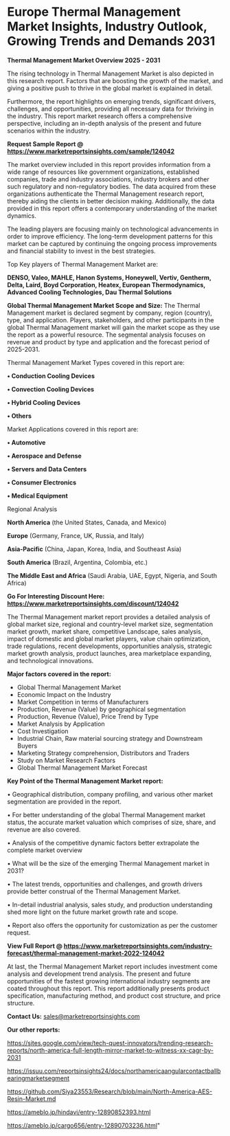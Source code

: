 # Europe Thermal Management Market Insights, Industry Outlook, Growing Trends and Demands 2031

<Strong> Thermal Management Market Overview 2025 - 2031</strong>

The rising technology in Thermal Management Market is also depicted in this research report. Factors that are boosting the growth of the market, and giving a positive push to thrive in the global market is explained in detail.

Furthermore, the report highlights on emerging trends, significant drivers, challenges, and opportunities, providing all necessary data for thriving in the industry. This report market research offers a comprehensive perspective, including an in-depth analysis of the present and future scenarios within the industry.

<strong>Request Sample Report @ <a href=https://www.marketreportsinsights.com/sample/124042>https://www.marketreportsinsights.com/sample/124042</a></strong>

The market overview included in this report provides information from a wide range of resources like government organizations, established companies, trade and industry associations, industry brokers and other such regulatory and non-regulatory bodies. The data acquired from these organizations authenticate the Thermal Management research report, thereby aiding the clients in better decision making. Additionally, the data provided in this report offers a contemporary understanding of the market dynamics.

The leading players are focusing mainly on technological advancements in order to improve efficiency. The long-term development patterns for this market can be captured by continuing the ongoing process improvements and financial stability to invest in the best strategies.

Top Key players of Thermal Management Market are:

<strong>DENSO, Valeo, MAHLE, Hanon Systems, Honeywell, Vertiv, Gentherm, Delta, Laird, Boyd Corporation, Heatex, European Thermodynamics, Advanced Cooling Technologies, Dau Thermal Solutions</strong>

<strong><b>Global Thermal Management Market Scope and Size:</b></strong>
The Thermal Management market is declared segment by company, region (country), type, and application. Players, stakeholders, and other participants in the global Thermal Management market will gain the market scope as they use the report as a powerful resource. The segmental analysis focuses on revenue and product by type and application and the forecast period of 2025-2031.

Thermal Management Market Types covered in this report are:

<strong>• Conduction Cooling Devices

• Convection Cooling Devices

• Hybrid Cooling Devices

• Others</strong>

Market Applications covered in this report are:

<strong>• Automotive

• Aerospace and Defense

• Servers and Data Centers

• Consumer Electronics

• Medical Equipment</strong> 

Regional Analysis

<strong>North America</strong> (the United States, Canada, and Mexico)

<strong>Europe</strong> (Germany, France, UK, Russia, and Italy)

<strong>Asia-Pacific</strong> (China, Japan, Korea, India, and Southeast Asia)

<strong>South America</strong> (Brazil, Argentina, Colombia, etc.)

<strong>The Middle East and Africa</strong> (Saudi Arabia, UAE, Egypt, Nigeria, and South Africa)

<strong>Go For Interesting Discount Here: <a href=https://www.marketreportsinsights.com/discount/124042>https://www.marketreportsinsights.com/discount/124042</a></strong>

The Thermal Management market report provides a detailed analysis of global market size, regional and country-level market size, segmentation market growth, market share, competitive Landscape, sales analysis, impact of domestic and global market players, value chain optimization, trade regulations, recent developments, opportunities analysis, strategic market growth analysis, product launches, area marketplace expanding, and technological innovations.

<strong><b>Major factors covered in the report:</b></strong>
<ul>
  <li>Global Thermal Management Market </li>
  <li>Economic Impact on the Industry</li>
  <li>Market Competition in terms of Manufacturers</li>
  <li>Production, Revenue (Value) by geographical segmentation</li>
  <li>Production, Revenue (Value), Price Trend by Type</li>
  <li>Market Analysis by Application</li>
  <li>Cost Investigation</li>
  <li>Industrial Chain, Raw material sourcing strategy and Downstream Buyers</li>
  <li>Marketing Strategy comprehension, Distributors and Traders</li>
  <li>Study on Market Research Factors</li>
  <li>Global Thermal Management Market Forecast</li>
</ul>

<strong><b>Key Point of the Thermal Management Market report:</b></strong>

• Geographical distribution, company profiling, and various other market segmentation are provided in the report.

• For better understanding of the global Thermal Management market status, the accurate market valuation which comprises of size, share, and revenue are also covered.

• Analysis of the competitive dynamic factors better extrapolate the complete market overview

• What will be the size of the emerging Thermal Management market in 2031?

• The latest trends, opportunities and challenges, and growth drivers provide better construal of the Thermal Management Market.

• In-detail industrial analysis, sales study, and production understanding shed more light on the future market growth rate and scope.

• Report also offers the opportunity for customization as per the customer request.

<strong><b>View Full Report @ <a href=https://www.marketreportsinsights.com/industry-forecast/thermal-management-market-2022-124042>https://www.marketreportsinsights.com/industry-forecast/thermal-management-market-2022-124042</a></b></strong>


At last, the Thermal Management Market report includes investment come analysis and development trend analysis. The present and future opportunities of the fastest growing international industry segments are coated throughout this report. This report additionally presents product specification, manufacturing method, and product cost structure, and price structure.

<strong>Contact Us:</strong>
sales@marketreportsinsights.com

<strong>Our other reports:</strong>

<a href=https://sites.google.com/view/tech-quest-innovators/trending-research-reports/north-america-full-length-mirror-market-to-witness-xx-cagr-by-2031>https://sites.google.com/view/tech-quest-innovators/trending-research-reports/north-america-full-length-mirror-market-to-witness-xx-cagr-by-2031</a>

<a href=https://issuu.com/reportsinsights24/docs/northamericaangularcontactballbearingmarketsegment>https://issuu.com/reportsinsights24/docs/northamericaangularcontactballbearingmarketsegment</a>

<a href=https://github.com/Siya23553/Research/blob/main/North-America-AES-Resin-Market.md>https://github.com/Siya23553/Research/blob/main/North-America-AES-Resin-Market.md</a>

<a href=https://ameblo.jp/hindavi/entry-12890852393.html>https://ameblo.jp/hindavi/entry-12890852393.html</a>

<a href=https://ameblo.jp/cargo656/entry-12890703236.html>https://ameblo.jp/cargo656/entry-12890703236.html</a>"
